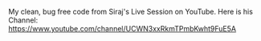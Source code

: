 My clean, bug free code from Siraj's Live Session on YouTube.
Here is his Channel:
https://www.youtube.com/channel/UCWN3xxRkmTPmbKwht9FuE5A
